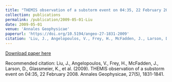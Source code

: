```yaml
---
title: "THEMIS observation of a substorm event on 04:35, 22 February 2008"
collection: publications
permalink: /publication/2009-05-01-Liu
date: 2009-05-01
venue: 'Annales Geophysicae'
paperurl: 'https://doi.org/10.5194/angeo-27-1831-2009'
citation: 'Liu, J., Angelopoulos, V., Frey, H., McFadden, J., Larson, D., Glassmeier, K., et al. (2009). THEMIS observation of a substorm event on 04:35, 22 February 2008. Annales Geophysicae, 27(5), 1831-1841. '
---
```

[Download paper here](https://doi.org/10.5194/angeo-27-1831-2009)

Recommended citation: Liu, J., Angelopoulos, V., Frey, H., McFadden, J., Larson, D., Glassmeier, K., et al. (2009). THEMIS observation of a substorm event on 04:35, 22 February 2008. Annales Geophysicae, 27(5), 1831-1841. 